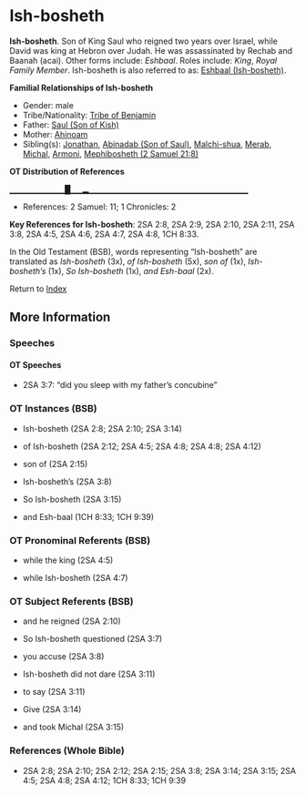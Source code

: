 # Ish-bosheth
**Ish-bosheth**. 
Son of King Saul who reigned two years over Israel, while David was king at Hebron over Judah. He was assassinated by Rechab and Baanah (acai). 
Other forms include: 
*Eshbaal*. 
Roles include: 
_King_, _Royal Family Member_. 
Ish-bosheth is also referred to as: 
[Eshbaal (Ish-bosheth)](Eshbaal.md). 




**Familial Relationships of Ish-bosheth**


* Gender: male
* Tribe/Nationality: [Tribe of Benjamin](../../../groups/md/acai/Benjamin.md)
* Father: [Saul (Son of Kish)](Saul.2.md)
* Mother: [Ahinoam](Ahinoam.md)
* Sibling(s): [Jonathan](Jonathan.3.md), [Abinadab (Son of Saul)](Abinadab.2.md), [Malchi-shua](Malchi-shua.md), [Merab](Merab.md), [Michal](Michal.md), [Armoni](Armoni.md), [Mephibosheth (2 Samuel 21:8)](Mephibosheth.2.md)


**OT Distribution of References**

▁▁▁▁▁▁▁▁▁█▁▁▂▁▁▁▁▁▁▁▁▁▁▁▁▁▁▁▁▁▁▁▁▁▁▁▁▁▁
* References: 2 Samuel: 11; 1 Chronicles: 2



**Key References for Ish-bosheth**: 
2SA 2:8, 2SA 2:9, 2SA 2:10, 2SA 2:11, 2SA 3:8, 2SA 4:5, 2SA 4:6, 2SA 4:7, 2SA 4:8, 1CH 8:33. 


In the Old Testament (BSB), words representing “Ish-bosheth” are translated as 
*Ish-bosheth* (3x), *of Ish-bosheth* (5x), *son of* (1x), *Ish-bosheth’s* (1x), *So Ish-bosheth* (1x), *and Esh-baal* (2x). 




Return to [Index](00-Index.md)

## More Information

### Speeches

#### OT Speeches

* 2SA 3:7: “did you sleep with my father’s concubine”

### OT Instances (BSB)

* Ish-bosheth (2SA 2:8; 2SA 2:10; 2SA 3:14)

* of Ish-bosheth (2SA 2:12; 2SA 4:5; 2SA 4:8; 2SA 4:8; 2SA 4:12)

* son of (2SA 2:15)

* Ish-bosheth’s (2SA 3:8)

* So Ish-bosheth (2SA 3:15)

* and Esh-baal (1CH 8:33; 1CH 9:39)



### OT Pronominal Referents (BSB)

* while the king (2SA 4:5)

* while Ish-bosheth (2SA 4:7)



### OT Subject Referents (BSB)

* and he reigned (2SA 2:10)

* So Ish-bosheth questioned (2SA 3:7)

* you accuse (2SA 3:8)

* Ish-bosheth did not dare (2SA 3:11)

* to say (2SA 3:11)

* Give (2SA 3:14)

* and took Michal (2SA 3:15)



### References (Whole Bible)

* 2SA 2:8; 2SA 2:10; 2SA 2:12; 2SA 2:15; 2SA 3:8; 2SA 3:14; 2SA 3:15; 2SA 4:5; 2SA 4:8; 2SA 4:12; 1CH 8:33; 1CH 9:39



